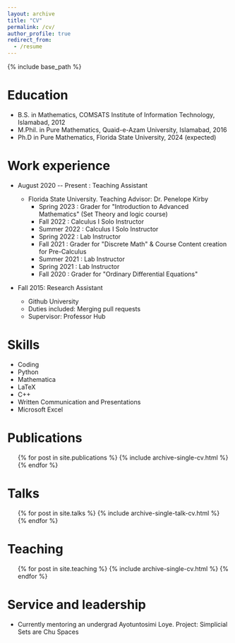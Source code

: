 ```yaml
---
layout: archive
title: "CV"
permalink: /cv/
author_profile: true
redirect_from:
  - /resume
---
```


{% include base_path %}

Education
======
* B.S.    in Mathematics, COMSATS Institute of Information Technology, Islamabad, 2012
* M.Phil. in Pure Mathematics, Quaid-e-Azam University, Islamabad, 2016
* Ph.D    in Pure Mathematics, Florida State University, 2024 (expected)

Work experience
======
* August 2020 -- Present : Teaching Assistant
  * Florida State University. Teaching Advisor: Dr. Penelope Kirby
    * Spring 2023 : Grader for "Introduction to Advanced Mathematics" (Set Theory and logic course)
    * Fall 2022   : Calculus I Solo Instructor
    * Summer 2022 : Calculus I Solo Instructor
    * Spring 2022 : Lab Instructor
    * Fall 2021   : Grader for "Discrete Math" & Course Content creation for Pre-Calculus
    * Summer 2021 : Lab Instructor
    * Spring 2021 : Lab Instructor
    * Fall 2020   : Grader for "Ordinary Differential Equations"

* Fall 2015: Research Assistant
  * Github University
  * Duties included: Merging pull requests
  * Supervisor: Professor Hub
  
Skills
======
* Coding
*   Python
*   Mathematica
*   LaTeX
*   C++
* Written Communication and Presentations
* Microsoft Excel

Publications
======
  <ul>{% for post in site.publications %}
    {% include archive-single-cv.html %}
  {% endfor %}</ul>
  
Talks
======
  <ul>{% for post in site.talks %}
    {% include archive-single-talk-cv.html %}
  {% endfor %}</ul>
  
Teaching
======
  <ul>{% for post in site.teaching %}
    {% include archive-single-cv.html %}
  {% endfor %}</ul>
  
Service and leadership
======
* Currently mentoring an undergrad Ayotuntosimi Loye. Project: Simplicial Sets are Chu Spaces

